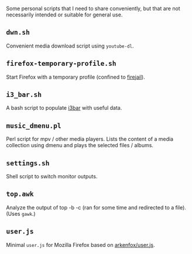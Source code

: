 Some personal scripts that I need to share conveniently, but that are not
necessarily intended or suitable for general use.

`dwn.sh`
--------
Convenient media download script using `youtube-dl`.

`firefox-temporary-profile.sh`
------------------------------
Start Firefox with a temporary profile (confined to
[firejail](https://github.com/netblue30/firejail)).

`i3_bar.sh`
-----------
A bash script to populate [i3bar](https://github.com/i3/i3) with useful data.

`music_dmenu.pl`
----------------
Perl script for mpv / other media players. Lists the content of a media
collection using dmenu and plays the selected files / albums.

`settings.sh`
-------------
Shell script to switch monitor outputs.

`top.awk`
---------
Analyze the output of top -b -c (ran for some time and redirected to a file).
(Uses `gawk`.)

`user.js`
---------
Minimal `user.js` for Mozilla Firefox based on
[arkenfox/user.js](https://github.com/arkenfox/user.js).
